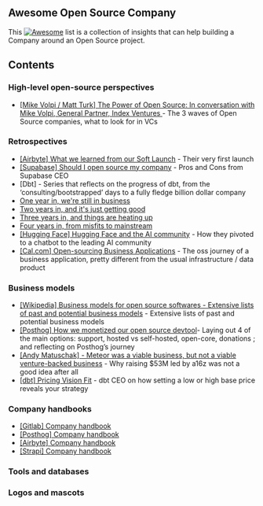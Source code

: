 ## Awesome Open Source Company


<p>This  <a href="https://github.com/sindresorhus/awesome"><img src="https://awesome.re/badge-flat.svg" alt="Awesome"></a>  list is a collection of insights that can help building a Company around an Open Source project. </p>


## Contents

<!-- START doctoc generated TOC please keep comment here to allow auto update -->

<!-- DON'T EDIT THIS SECTION, INSTEAD RE-RUN doctoc TO UPDATE -->

### High-level open-source perspectives

- [[Mike Volpi / Matt Turk] The Power of Open Source: In conversation with Mike Volpi, General Partner, Index Ventures ](https://mattturck.com/volpi/) - The 3 waves of Open Source companies, what to look for in VCs 

### Retrospectives
- [[Airbyte] What we learned from our Soft Launch](https://airbyte.com/blog/what-we-learned-from-our-soft-launch-and-why-you-should-consider-one) - Their very first launch
- [[Supabase] Should I open source my company](https://supabase.com/blog/2022/03/25/should-i-open-source-my-company) - Pros and Cons from Supabase CEO
- [Dbt] - Series that reflects on the progress of dbt, from the ‘consulting/bootstrapped’ days to a fully fledge billion dollar company
- [One year in, we're still in business](https://blog.getdbt.com/one-year-in-we-re-still-in-business/)
- [Two years in, and it's just getting good](https://blog.getdbt.com/two-years-in-and-it-s-just-getting-good/)
- [Three years in, and things are heating up](https://blog.getdbt.com/three-years-in-things-are-heating-up/)
- [Four years in, from misfits to mainstream](https://blog.getdbt.com/four-years-in-from-misfits-to-mainstream/)
- [[Hugging Face] Hugging Face and the AI community](https://oss-startup-podcast.launchnotes.io/announcements/episode-19-hugging-face-the-open-source-ai-community) - How they pivoted to a chatbot to the leading AI community 
- [[Cal.com] Open-sourcing Business Applications](https://oss-startup-podcast.launchnotes.io/announcements/1-58007c72-f5fe-487c-b2fa-416eb722eaf9) - The oss journey of a business application, pretty different from the usual infrastructure / data product 


### Business models
- [[Wikipedia] Business models for open source softwares - Extensive lists of past and potential business models](https://en.wikipedia.org/wiki/Business_models_for_open-source_software) - Extensive lists of past and potential business models
- [[Posthog] How we monetized our open source devtool](https://posthog.com/blog/open-source-business-models)- Laying out 4 of the main options: support, hosted vs self-hosted, open-core, donations ; and reflecting on Posthog’s journey
- [[Andy Matuschak] - Meteor was a viable business, but not a viable venture-backed business](https://notes.andymatuschak.org/z5AZv9etb27GJ1ZMrmXqyUE7AQbKWsFCTNoVX) - Why raising $53M led by a16z was not a good idea after all 
- [[dbt] Pricing Vision Fit](https://blog.getdbt.com/pricing-vision-fit/) - dbt CEO on how setting a low or high base price reveals your strategy 

### Company handbooks
- [[Gitlab] Company handbook](https://about.gitlab.com/handbook/)
- [[Posthog] Company handbook](https://posthog.com/handbook)
- [[Airbyte] Company handbook](https://handbook.airbyte.com/)
- [[Strapi] Company handbook](https://handbook.strapi.io/)


### Tools and databases

### Logos and mascots


